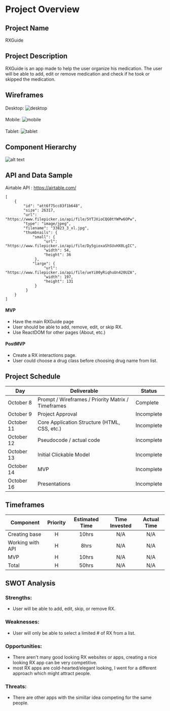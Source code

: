 # Project Overview

## Project Name

RXGuide

## Project Description

RXGuide is an app made to help the user organize his medication.
The user will be able to add, edit or remove medication and check if he took or skipped the medication.

## Wireframes

####
Desktop: ![desktop](https://i.imgur.com/nGl2Pbi.png)
####
Mobile: ![mobile](https://i.imgur.com/1d2Rrpz.png)
####
Tablet: ![tablet](https://i.imgur.com/5UDLN0K.png)

## Component Hierarchy

![alt text](https://i.imgur.com/twF7C35.png)

## API and Data Sample

Airtable API : https://airtable.com/
```
[
    {
        "id": "att6f75cc83f1b648",
        "size": 26317,
        "url": "https://www.filepicker.io/api/file/5YTJXioCQG0tYWPw6OPw",
        "type": "image/jpeg",
        "filename": "33823_3_xl.jpg",
        "thumbnails": {
            "small": {
                 "url": "https://www.filepicker.io/api/file/Dy5gioxaShSUvHX0LgIC",
                 "width": 54,
                 "height": 36
             },
            "large": {
                 "url": "https://www.filepicker.io/api/file/ueYi00yRiqhuUn420UZA",
                 "width": 197,
                 "height": 131
             }
         }
    }
]
```                         

#### MVP

- Have the main RXGuide page
- User should be able to add, remove, edit, or skip RX.
- Use ReactDOM for other pages (About, etc.)

#### PostMVP

- Create a RX interactions page.
- User could choose a drug class before choosing drug name from list.

## Project Schedule

| Day        | Deliverable                                        | Status     |
| ---------- | -------------------------------------------------- | ---------- |
| October 8  | Prompt / Wireframes / Priority Matrix / Timeframes | Complete   |
| October 9  | Project Approval                                   | Incomplete |
| October 11 | Core Application Structure (HTML, CSS, etc.)       | Incomplete |
| October 12 | Pseudocode / actual code                           | Incomplete |
| October 13 | Initial Clickable Model                            | Incomplete |
| October 14 | MVP                                                | Incomplete |
| October 16 | Presentations                                      | Incomplete |

## Timeframes

| Component        | Priority | Estimated Time | Time Invested | Actual Time |
| ---------------- | :------: | :------------: | :-----------: | :---------: |
| Creating base    |    H     |     10hrs      |      N/A      |     N/A     |
| Working with API |    H     |      8hrs      |      N/A      |     N/A     |
| MVP              |    H     |     10hrs      |      N/A      |     N/A     |
| Total            |    H     |     50hrs      |      N/A      |     N/A     |

## SWOT Analysis

### Strengths:

- User will be able to add, edit, skip, or remove RX.

### Weaknesses:

- User will only be able to select a limited # of RX from a list.

### Opportunities:

- There aren't many good looking RX websites or apps, creating a nice looking RX app can be very competitive.
- most RX apps are cold-hearted/elegant looking, I went for a different approach which might attract people.

### Threats:

- There are other apps with the simillar idea competing for the same people.

